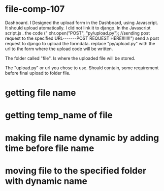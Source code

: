 # file-comp-107
Dashboard.
I Designed the upload form in the Dashboard, using Javascript. 
It should upload atomatically. 
I did not link it to django.
In the Javascript script.js . the code         (" xhr.open("POST", "py/upload.py"); //sending post request to the specified URL-------POST REQUEST HERE!!!!!!!")
send a post request to django to upload the formdata.
replace "py/upload.py" with the url to the form where the upload code will be written.

The folder called "file". Is where the uploaded file will be stored.

The "upload.py" or url you chose to use. Should contain, some requirement before final upload to folder file.
#  getting file name
#  getting temp_name of file
#  making file name dynamic by adding time before file name
#  moving file to the specified folder with dynamic name

